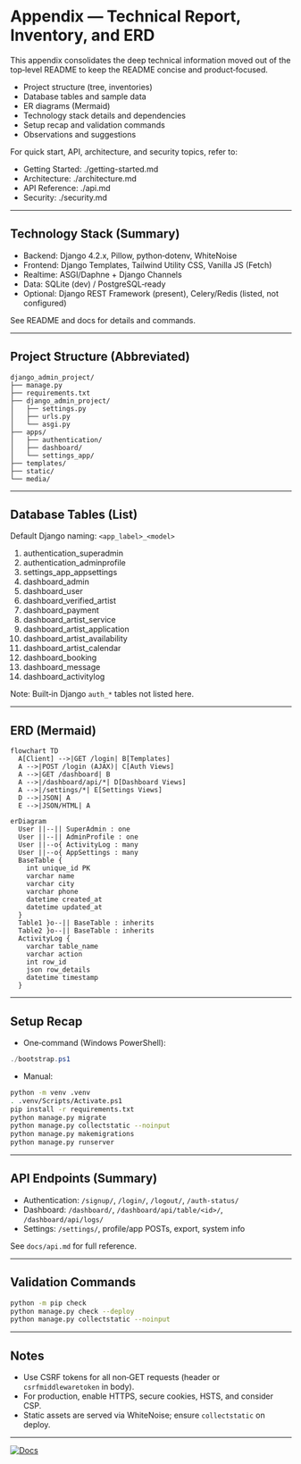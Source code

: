 # Appendix — Technical Report, Inventory, and ERD

This appendix consolidates the deep technical information moved out of the top‑level README to keep the README concise and product‑focused.

- Project structure (tree, inventories)
- Database tables and sample data
- ER diagrams (Mermaid)
- Technology stack details and dependencies
- Setup recap and validation commands
- Observations and suggestions

For quick start, API, architecture, and security topics, refer to:
- Getting Started: ./getting-started.md
- Architecture: ./architecture.md
- API Reference: ./api.md
- Security: ./security.md

---

## Technology Stack (Summary)

- Backend: Django 4.2.x, Pillow, python‑dotenv, WhiteNoise
- Frontend: Django Templates, Tailwind Utility CSS, Vanilla JS (Fetch)
- Realtime: ASGI/Daphne + Django Channels
- Data: SQLite (dev) / PostgreSQL‑ready
- Optional: Django REST Framework (present), Celery/Redis (listed, not configured)

See README and docs for details and commands.

---

## Project Structure (Abbreviated)

```text
django_admin_project/
├── manage.py
├── requirements.txt
├── django_admin_project/
│   ├── settings.py
│   ├── urls.py
│   └── asgi.py
├── apps/
│   ├── authentication/
│   ├── dashboard/
│   └── settings_app/
├── templates/
├── static/
└── media/
```

---

## Database Tables (List)

Default Django naming: `<app_label>_<model>`

1. authentication_superadmin  
2. authentication_adminprofile  
3. settings_app_appsettings  
4. dashboard_admin  
5. dashboard_user  
6. dashboard_verified_artist  
7. dashboard_payment  
8. dashboard_artist_service  
9. dashboard_artist_application  
10. dashboard_artist_availability  
11. dashboard_artist_calendar  
12. dashboard_booking  
13. dashboard_message  
14. dashboard_activitylog  

Note: Built‑in Django `auth_*` tables not listed here.

---

## ERD (Mermaid)

```mermaid
flowchart TD
  A[Client] -->|GET /login| B[Templates]
  A -->|POST /login (AJAX)| C[Auth Views]
  A -->|GET /dashboard| B
  A -->|/dashboard/api/*| D[Dashboard Views]
  A -->|/settings/*| E[Settings Views]
  D -->|JSON| A
  E -->|JSON/HTML| A
```

```mermaid
erDiagram
  User ||--|| SuperAdmin : one
  User ||--|| AdminProfile : one
  User ||--o{ ActivityLog : many
  User ||--o{ AppSettings : many
  BaseTable {
    int unique_id PK
    varchar name
    varchar city
    varchar phone
    datetime created_at
    datetime updated_at
  }
  Table1 }o--|| BaseTable : inherits
  Table2 }o--|| BaseTable : inherits
  ActivityLog {
    varchar table_name
    varchar action
    int row_id
    json row_details
    datetime timestamp
  }
```

---

## Setup Recap

- One‑command (Windows PowerShell):

```powershell
./bootstrap.ps1
```

- Manual:

```bash
python -m venv .venv
. .venv/Scripts/Activate.ps1
pip install -r requirements.txt
python manage.py migrate
python manage.py collectstatic --noinput
python manage.py makemigrations
python manage.py runserver
```

---

## API Endpoints (Summary)

- Authentication: `/signup/`, `/login/`, `/logout/`, `/auth-status/`
- Dashboard: `/dashboard/`, `/dashboard/api/table/<id>/`, `/dashboard/api/logs/`
- Settings: `/settings/`, profile/app POSTs, export, system info

See `docs/api.md` for full reference.

---

## Validation Commands

```bash
python -m pip check
python manage.py check --deploy
python manage.py collectstatic --noinput
```

---

## Notes

- Use CSRF tokens for all non‑GET requests (header or `csrfmiddlewaretoken` in body).
- For production, enable HTTPS, secure cookies, HSTS, and consider CSP.
- Static assets are served via WhiteNoise; ensure `collectstatic` on deploy.

---

[![Docs](https://img.shields.io/badge/Docs-Site-blue)](https://ishwarchoudhari.github.io/FloDo/)
